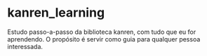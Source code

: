 # kanren_learning
Estudo passo-a-passo da biblioteca kanren, com tudo que eu for aprendendo. O propósito é servir como guia para qualquer pessoa interessada.
